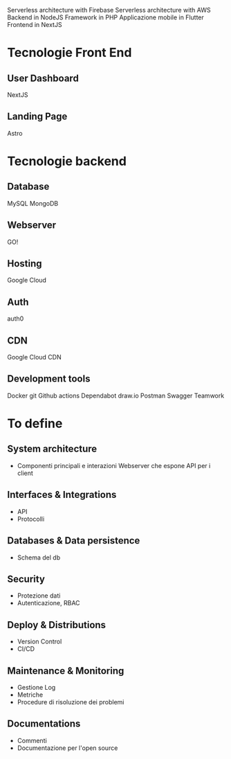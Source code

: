 
Serverless architecture with Firebase
Serverless architecture with AWS
Backend in NodeJS
Framework in PHP
Applicazione mobile in Flutter
Frontend in NextJS

# Tecnologie Front End

## User Dashboard
NextJS
## Landing Page
Astro

# Tecnologie backend

## Database
MySQL
MongoDB

## Webserver
GO!

## Hosting
Google Cloud

## Auth
auth0

## CDN
Google Cloud CDN

## Development tools
Docker
git
Github actions
Dependabot
draw.io
Postman
Swagger
Teamwork




# To define

## System architecture
- Componenti principali e interazioni
Webserver che espone API per i client

## Interfaces & Integrations
- API
- Protocolli

## Databases & Data persistence
- Schema del db

## Security
- Protezione dati
- Autenticazione, RBAC

## Deploy & Distributions
- Version Control
- CI/CD

## Maintenance & Monitoring
- Gestione Log
- Metriche
- Procedure di risoluzione dei problemi

## Documentations
- Commenti
- Documentazione per l'open source
